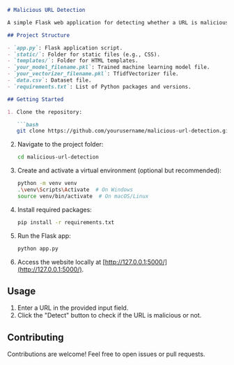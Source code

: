 
```markdown
# Malicious URL Detection

A simple Flask web application for detecting whether a URL is malicious or not using a machine learning model.

## Project Structure

- `app.py`: Flask application script.
- `static/`: Folder for static files (e.g., CSS).
- `templates/`: Folder for HTML templates.
- `your_model_filename.pkl`: Trained machine learning model file.
- `your_vectorizer_filename.pkl`: TfidfVectorizer file.
- `data.csv`: Dataset file.
- `requirements.txt`: List of Python packages and versions.

## Getting Started

1. Clone the repository:

   ```bash
   git clone https://github.com/yourusername/malicious-url-detection.git
   ```

2. Navigate to the project folder:

   ```bash
   cd malicious-url-detection
   ```

3. Create and activate a virtual environment (optional but recommended):

   ```bash
   python -m venv venv
   .\venv\Scripts\Activate  # On Windows
   source venv/bin/activate  # On macOS/Linux
   ```

4. Install required packages:

   ```bash
   pip install -r requirements.txt
   ```

5. Run the Flask app:

   ```bash
   python app.py
   ```

6. Access the website locally at [http://127.0.0.1:5000/](http://127.0.0.1:5000/).

## Usage

1. Enter a URL in the provided input field.
2. Click the "Detect" button to check if the URL is malicious or not.

## Contributing

Contributions are welcome! Feel free to open issues or pull requests.

